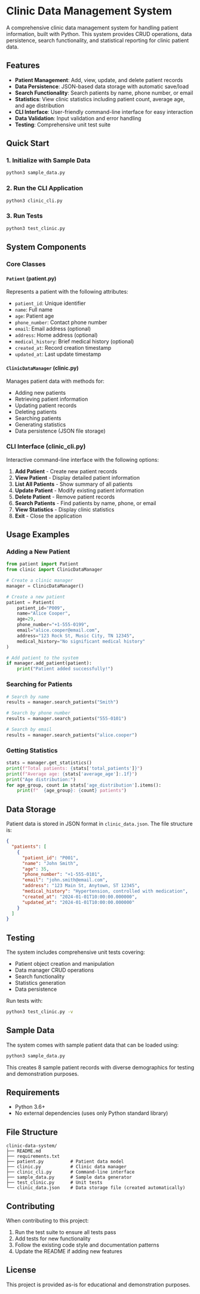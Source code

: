 # Clinic Data Management System

A comprehensive clinic data management system for handling patient information, built with Python. This system provides CRUD operations, data persistence, search functionality, and statistical reporting for clinic patient data.

## Features

- **Patient Management**: Add, view, update, and delete patient records
- **Data Persistence**: JSON-based data storage with automatic save/load
- **Search Functionality**: Search patients by name, phone number, or email
- **Statistics**: View clinic statistics including patient count, average age, and age distribution
- **CLI Interface**: User-friendly command-line interface for easy interaction
- **Data Validation**: Input validation and error handling
- **Testing**: Comprehensive unit test suite

## Quick Start

### 1. Initialize with Sample Data
```bash
python3 sample_data.py
```

### 2. Run the CLI Application
```bash
python3 clinic_cli.py
```

### 3. Run Tests
```bash
python3 test_clinic.py
```

## System Components

### Core Classes

#### `Patient` (patient.py)
Represents a patient with the following attributes:
- `patient_id`: Unique identifier
- `name`: Full name
- `age`: Patient age
- `phone_number`: Contact phone number
- `email`: Email address (optional)
- `address`: Home address (optional)
- `medical_history`: Brief medical history (optional)
- `created_at`: Record creation timestamp
- `updated_at`: Last update timestamp

#### `ClinicDataManager` (clinic.py)
Manages patient data with methods for:
- Adding new patients
- Retrieving patient information
- Updating patient records
- Deleting patients
- Searching patients
- Generating statistics
- Data persistence (JSON file storage)

### CLI Interface (clinic_cli.py)

Interactive command-line interface with the following options:
1. **Add Patient** - Create new patient records
2. **View Patient** - Display detailed patient information
3. **List All Patients** - Show summary of all patients
4. **Update Patient** - Modify existing patient information
5. **Delete Patient** - Remove patient records
6. **Search Patients** - Find patients by name, phone, or email
7. **View Statistics** - Display clinic statistics
8. **Exit** - Close the application

## Usage Examples

### Adding a New Patient
```python
from patient import Patient
from clinic import ClinicDataManager

# Create a clinic manager
manager = ClinicDataManager()

# Create a new patient
patient = Patient(
    patient_id="P009",
    name="Alice Cooper",
    age=29,
    phone_number="+1-555-0199",
    email="alice.cooper@email.com",
    address="123 Rock St, Music City, TN 12345",
    medical_history="No significant medical history"
)

# Add patient to the system
if manager.add_patient(patient):
    print("Patient added successfully!")
```

### Searching for Patients
```python
# Search by name
results = manager.search_patients("Smith")

# Search by phone number
results = manager.search_patients("555-0101")

# Search by email
results = manager.search_patients("alice.cooper")
```

### Getting Statistics
```python
stats = manager.get_statistics()
print(f"Total patients: {stats['total_patients']}")
print(f"Average age: {stats['average_age']:.1f}")
print("Age distribution:")
for age_group, count in stats['age_distribution'].items():
    print(f"  {age_group}: {count} patients")
```

## Data Storage

Patient data is stored in JSON format in `clinic_data.json`. The file structure is:

```json
{
  "patients": [
    {
      "patient_id": "P001",
      "name": "John Smith",
      "age": 35,
      "phone_number": "+1-555-0101",
      "email": "john.smith@email.com",
      "address": "123 Main St, Anytown, ST 12345",
      "medical_history": "Hypertension, controlled with medication",
      "created_at": "2024-01-01T10:00:00.000000",
      "updated_at": "2024-01-01T10:00:00.000000"
    }
  ]
}
```

## Testing

The system includes comprehensive unit tests covering:
- Patient object creation and manipulation
- Data manager CRUD operations
- Search functionality
- Statistics generation
- Data persistence

Run tests with:
```bash
python3 test_clinic.py -v
```

## Sample Data

The system comes with sample patient data that can be loaded using:
```bash
python3 sample_data.py
```

This creates 8 sample patient records with diverse demographics for testing and demonstration purposes.

## Requirements

- Python 3.6+
- No external dependencies (uses only Python standard library)

## File Structure

```
clinic-data-system/
├── README.md
├── requirements.txt
├── patient.py          # Patient data model
├── clinic.py           # Clinic data manager
├── clinic_cli.py       # Command-line interface
├── sample_data.py      # Sample data generator
├── test_clinic.py      # Unit tests
└── clinic_data.json    # Data storage file (created automatically)
```

## Contributing

When contributing to this project:
1. Run the test suite to ensure all tests pass
2. Add tests for new functionality
3. Follow the existing code style and documentation patterns
4. Update the README if adding new features

## License

This project is provided as-is for educational and demonstration purposes.
